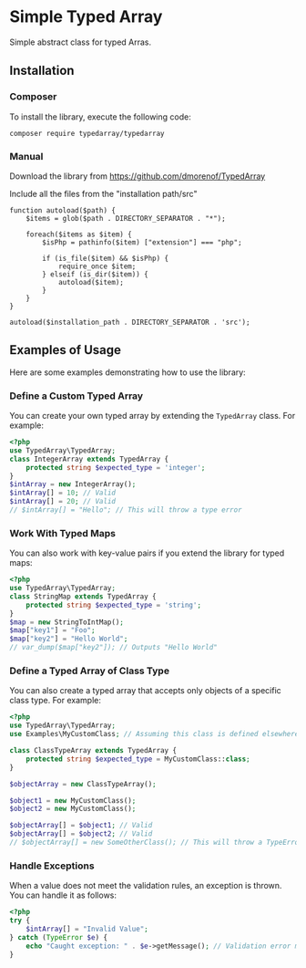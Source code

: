 # Simple Typed Array

Simple abstract class for typed Arras.

## Installation

### Composer

To install the library, execute the following code:

    composer require typedarray/typedarray

### Manual

Download the library from https://github.com/dmorenof/TypedArray

Include all the files from the "installation path/src"

    function autoload($path) {
        $items = glob($path . DIRECTORY_SEPARATOR . "*");
    
        foreach($items as $item) {
            $isPhp = pathinfo($item) ["extension"] === "php";

            if (is_file($item) && $isPhp) {
                require_once $item;
            } elseif (is_dir($item)) {
                autoload($item);
            }
        }
    }
    
    autoload($installation_path . DIRECTORY_SEPARATOR . 'src');

## Examples of Usage

Here are some examples demonstrating how to use the library:

### Define a Custom Typed Array

You can create your own typed array by extending the `TypedArray` class. For example:

```php
<?php
use TypedArray\TypedArray;
class IntegerArray extends TypedArray {
    protected string $expected_type = 'integer';
}
$intArray = new IntegerArray();
$intArray[] = 10; // Valid
$intArray[] = 20; // Valid
// $intArray[] = "Hello"; // This will throw a type error
```

### Work With Typed Maps

You can also work with key-value pairs if you extend the library for typed maps:

```php
<?php
use TypedArray\TypedArray;
class StringMap extends TypedArray {
    protected string $expected_type = 'string';
}
$map = new StringToIntMap();
$map["key1"] = "Foo";
$map["key2"] = "Hello World";
// var_dump($map["key2"]); // Outputs "Hello World"
```

### Define a Typed Array of Class Type

You can also create a typed array that accepts only objects of a specific class type. For example:

```php
<?php
use TypedArray\TypedArray;
use Examples\MyCustomClass; // Assuming this class is defined elsewhere in your project

class ClassTypeArray extends TypedArray {
    protected string $expected_type = MyCustomClass::class;
}

$objectArray = new ClassTypeArray();

$object1 = new MyCustomClass();
$object2 = new MyCustomClass();

$objectArray[] = $object1; // Valid
$objectArray[] = $object2; // Valid
// $objectArray[] = new SomeOtherClass(); // This will throw a TypeError
```


### Handle Exceptions

When a value does not meet the validation rules, an exception is thrown. You can handle it as follows:

```php
<?php
try {
    $intArray[] = "Invalid Value";
} catch (TypeError $e) {
    echo "Caught exception: " . $e->getMessage(); // Validation error message
}
```